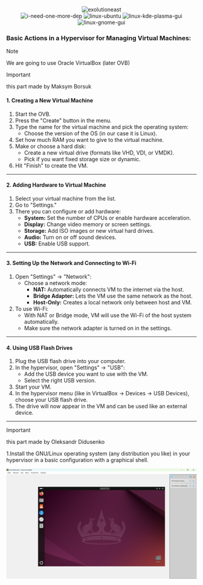 
<div align="center">
  <img src="https://github.com/user-attachments/assets/dcdd0d7c-164c-4a93-a6d8-84b6015c07aa" height="200" width="300" alt="exolutioneast">
</div>

<div align="center">
  <img src="https://github.com/user-attachments/assets/e07ef49b-2b7f-461c-a0da-f55f6aab7317" alt="i-need-one-more-dep">
  <img src="https://github.com/user-attachments/assets/b4a29003-d0da-4248-bf07-1f49b72ba70c" alt="linux-ubuntu">
  <img src="https://github.com/user-attachments/assets/26202f10-9dfb-45c4-a997-b90b1ea1808c" alt="linux-kde-plasma-gui">
  <img src="https://github.com/user-attachments/assets/567fb209-0cf7-41ea-ab04-948bc42783b8" alt="linux-gnome-gui">
</div>



### Basic Actions in a Hypervisor for Managing Virtual Machines:

>[!NOTE]
>We are going to use Oracle VirtualBox (later OVB)

>[!IMPORTANT]
> this part made by Maksym Borsuk



#### **1. Creating a New Virtual Machine**
1. Start the OVB.  
2. Press the "Create" button in the menu.  
3. Type the name for the virtual machine and pick the operating system:  
   - Choose the version of the OS (in our case it is Linux).  
4. Set how much RAM you want to give to the virtual machine.  
5. Make or choose a hard disk:  
   - Create a new virtual drive (formats like VHD, VDI, or VMDK).  
   - Pick if you want fixed storage size or dynamic.  
6. Hit "Finish" to create the VM.

---

#### **2. Adding Hardware to Virtual Machine**
1. Select your virtual machine from the list.  
2. Go to "Settings."  
3. There you can configure or add hardware:  
   - **System:** Set the number of CPUs or enable hardware acceleration.  
   - **Display:** Change video memory or screen settings.  
   - **Storage:** Add ISO images or new virtual hard drives.  
   - **Audio:** Turn on or off sound devices.  
   - **USB:** Enable USB support.

---

#### **3. Setting Up the Network and Connecting to Wi-Fi**
1. Open "Settings" → "Network":  
   - Choose a network mode:  
     - **NAT:** Automatically connects VM to the internet via the host.  
     - **Bridge Adapter:** Lets the VM use the same network as the host.  
     - **Host-Only:** Creates a local network only between host and VM.  
2. To use Wi-Fi:  
   - With NAT or Bridge mode, VM will use the Wi-Fi of the host system automatically.  
   - Make sure the network adapter is turned on in the settings.

---

#### **4. Using USB Flash Drives**
1. Plug the USB flash drive into your computer.  
2. In the hypervisor, open "Settings" → "USB":  
   - Add the USB device you want to use with the VM.  
   - Select the right USB version.  
3. Start your VM.  
4. In the hypervisor menu (like in VirtualBox → Devices → USB Devices), choose your USB flash drive.  
5. The drive will now appear in the VM and can be used like an external device.

---

>[!IMPORTANT]
> this part made by Oleksandr Didusenko

1.Install the GNU/Linux operating system (any distribution you like) in your hypervisor in a basic configuration with a graphical shell.

![Ubuntu](https://github.com/refilutub/operationsystems/blob/СРС_WORK-CASE-№2/linux.png)
